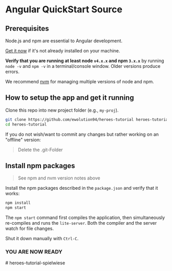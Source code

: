 # Angular QuickStart Source

## Prerequisites

Node.js and npm are essential to Angular development. 
    
<a href="https://docs.npmjs.com/getting-started/installing-node" target="_blank" title="Installing Node.js and updating npm">
Get it now</a> if it's not already installed on your machine.
 
**Verify that you are running at least node `v4.x.x` and npm `3.x.x`**
by running `node -v` and `npm -v` in a terminal/console window.
Older versions produce errors.

We recommend [nvm](https://github.com/creationix/nvm) for managing multiple versions of node and npm.

## How to setup the app and get it running

Clone this repo into new project folder (e.g., `my-proj`).
```bash
git clone https://github.com/ewolution94/heroes-tutorial heroes-tutorial
cd heroes-tutorial
```

If you do not wish/want to commit any changes but rather working on an "offline" version:

> Delete the .git-Folder

## Install npm packages

> See npm and nvm version notes above

Install the npm packages described in the `package.json` and verify that it works:

```bash
npm install
npm start
```

The `npm start` command first compiles the application, 
then simultaneously re-compiles and runs the `lite-server`.
Both the compiler and the server watch for file changes.

Shut it down manually with `Ctrl-C`.

### YOU ARE NOW READY
#   h e r o e s - t u t o r i a l - s p i e l w i e s e  
 
